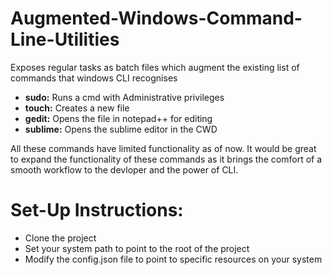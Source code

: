 # Augmented-Windows-Command-Line-Utilities
Exposes regular tasks as batch files which augment the existing list of commands that windows CLI recognises
- **sudo:** Runs a cmd with Administrative privileges 
- **touch:** Creates a new file
- **gedit:** Opens the file in notepad++ for editing
- **sublime:** Opens the sublime editor in the CWD

All these commands have limited functionality as of now. It would be great to expand the functionality of these commands as it brings the comfort of a smooth workflow to the devloper and the power of CLI.

Set-Up Instructions:
==============
- Clone the project
- Set your system path to point to the root of the project
- Modify the config.json file to point to specific resources on your system
